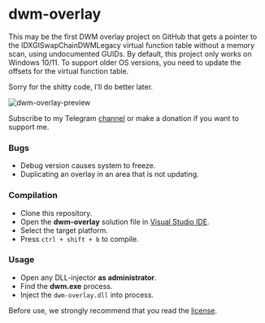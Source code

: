 # dwm-overlay

This may be the first DWM overlay project on GitHub that gets a pointer to the IDXGISwapChainDWMLegacy virtual function table without a memory scan, using undocumented GUIDs. By default, this project only works on Windows 10/11. To support older OS versions, you need to update the offsets for the virtual function table.


Sorry for the shitty code, I'll do better later.

![dwm-overlay-preview](https://github.com/aurenex/dwm-overlay/assets/125130325/eae17979-1a9a-4ab8-8b72-555331951adc)

Subscribe to my Telegram [channel][tg-channel-link] or make a donation if you want to support me.

### Bugs
- Debug version causes system to freeze.
- Duplicating an overlay in an area that is not updating.

### Compilation
- Clone this repository.
- Open the **dwm-overlay** solution file in [Visual Studio IDE][vs-download-link].
- Select the target platform.
- Press `ctrl + shift + b` to compile.

### Usage
- Open any DLL-injector **as administrator**.
- Find the **dwm.exe** process.
- Inject the `dwm-overlay.dll` into process.

Before use, we strongly recommend that you read the [license][license-link].

[vs-download-link]: <https://visualstudio.microsoft.com/downloads/>
[tg-channel-link]: <https://t.me/aurenex>
[license-link]: <../master/license.md>